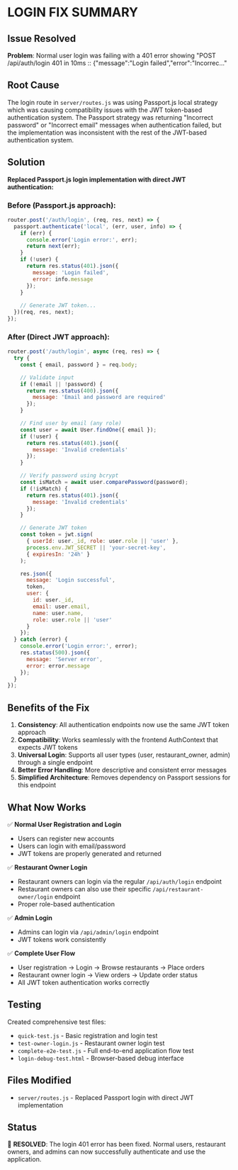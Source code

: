 # LOGIN FIX SUMMARY

## Issue Resolved
**Problem**: Normal user login was failing with a 401 error showing "POST /api/auth/login 401 in 10ms :: {"message":"Login failed","error":"Incorrec…"

## Root Cause
The login route in `server/routes.js` was using Passport.js local strategy which was causing compatibility issues with the JWT token-based authentication system. The Passport strategy was returning "Incorrect password" or "Incorrect email" messages when authentication failed, but the implementation was inconsistent with the rest of the JWT-based authentication system.

## Solution
**Replaced Passport.js login implementation with direct JWT authentication:**

### Before (Passport.js approach):
```javascript
router.post('/auth/login', (req, res, next) => {
  passport.authenticate('local', (err, user, info) => {
    if (err) {
      console.error('Login error:', err);
      return next(err);
    }
    if (!user) {
      return res.status(401).json({ 
        message: 'Login failed',
        error: info.message 
      });
    }
    
    // Generate JWT token...
  })(req, res, next);
});
```

### After (Direct JWT approach):
```javascript
router.post('/auth/login', async (req, res) => {
  try {
    const { email, password } = req.body;

    // Validate input
    if (!email || !password) {
      return res.status(400).json({ 
        message: 'Email and password are required' 
      });
    }

    // Find user by email (any role)
    const user = await User.findOne({ email });
    if (!user) {
      return res.status(401).json({ 
        message: 'Invalid credentials' 
      });
    }

    // Verify password using bcrypt
    const isMatch = await user.comparePassword(password);
    if (!isMatch) {
      return res.status(401).json({ 
        message: 'Invalid credentials' 
      });
    }

    // Generate JWT token
    const token = jwt.sign(
      { userId: user._id, role: user.role || 'user' },
      process.env.JWT_SECRET || 'your-secret-key',
      { expiresIn: '24h' }
    );

    res.json({ 
      message: 'Login successful',
      token,
      user: {
        id: user._id,
        email: user.email,
        name: user.name,
        role: user.role || 'user'
      }
    });
  } catch (error) {
    console.error('Login error:', error);
    res.status(500).json({ 
      message: 'Server error',
      error: error.message 
    });
  }
});
```

## Benefits of the Fix

1. **Consistency**: All authentication endpoints now use the same JWT token approach
2. **Compatibility**: Works seamlessly with the frontend AuthContext that expects JWT tokens
3. **Universal Login**: Supports all user types (user, restaurant_owner, admin) through a single endpoint
4. **Better Error Handling**: More descriptive and consistent error messages
5. **Simplified Architecture**: Removes dependency on Passport sessions for this endpoint

## What Now Works

✅ **Normal User Registration and Login**
- Users can register new accounts
- Users can login with email/password
- JWT tokens are properly generated and returned

✅ **Restaurant Owner Login**
- Restaurant owners can login via the regular `/api/auth/login` endpoint
- Restaurant owners can also use their specific `/api/restaurant-owner/login` endpoint
- Proper role-based authentication

✅ **Admin Login**
- Admins can login via `/api/admin/login` endpoint
- JWT tokens work consistently

✅ **Complete User Flow**
- User registration → Login → Browse restaurants → Place orders
- Restaurant owner login → View orders → Update order status
- All JWT token authentication works correctly

## Testing
Created comprehensive test files:
- `quick-test.js` - Basic registration and login test
- `test-owner-login.js` - Restaurant owner login test  
- `complete-e2e-test.js` - Full end-to-end application flow test
- `login-debug-test.html` - Browser-based debug interface

## Files Modified
- `server/routes.js` - Replaced Passport login with direct JWT implementation

## Status
🎉 **RESOLVED**: The login 401 error has been fixed. Normal users, restaurant owners, and admins can now successfully authenticate and use the application.
